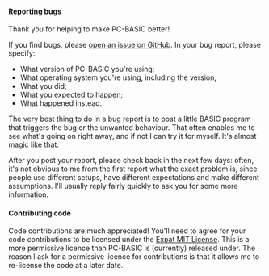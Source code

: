 

#### Reporting bugs ####

Thank you for helping to make PC-BASIC better!

If you find bugs, please [open an issue on GitHub](https://github.com/robhagemans/pcbasic/issues).
In your bug report, please specify:

- What version of PC-BASIC you're using;
- What operating system you're using, including the version;
- What you did;
- What you expected to happen;
- What happened instead.

The very best thing to do in a bug report is to post a little BASIC program that triggers the bug or the unwanted behaviour.
That often enables me to see what's going on right away, and if not I can try it for myself. It's almost magic like that.

After you post your report, please check back in the next few days: often, it's not obvious to me from the first report what the exact problem is, since people use different setups, have different expectations and make different assumptions. I'll usually reply fairly quickly to ask you for some more information.


#### Contributing code ####

Code contributions are much appreciated! You'll need to agree for your code contributions to be licensed under the [Expat MIT License](https://opensource.org/licenses/MIT).
This is a more permissive licence than PC-BASIC is (currently) released under. The reason I ask for
a permissive licence for contributions is that it allows me to re-license the code at a later date.
